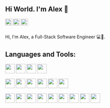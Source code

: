 ## Hi World. I'm Alex 👋

<a href="mailto:alexmix3000@gmail.com">
  <img align="left" alt="Alex's email" width="22px" src="https://cdn.jsdelivr.net/npm/simple-icons@3.6.1/icons/gmail.svg" />
</a>
<a href="https://www.linkedin.com/in/alexander-mykolaichuk/">
  <img align="left" alt="Alex's Linkdein" width="22px" src="https://cdn.jsdelivr.net/npm/simple-icons@v3/icons/linkedin.svg" />
</a>
<a href="https://github.com/almmiko">
  <img align="left" alt="Alex's Github" width="22px" src="https://cdn.jsdelivr.net/npm/simple-icons@v3/icons/github.svg" />
</a>

<br />
<br />


Hi, I'm Alex, a Full-Stack Software Engineer 💻🎨.

## Languages and Tools:


<code><img height="30" src="https://cdn.jsdelivr.net/npm/simple-icons@3.6.1/icons/node-dot-js.svg"></code>
<code><img height="30" src="https://cdn.jsdelivr.net/npm/simple-icons@3.6.1/icons/typescript.svg"></code>
<code><img height="30" src="https://cdn.jsdelivr.net/npm/simple-icons@3.6.1/icons/go.svg"></code>
<code><img height="30" src="https://cdn.jsdelivr.net/npm/simple-icons@3.6.1/icons/java.svg"></code>

<code><img height="30" src="https://cdn.jsdelivr.net/npm/simple-icons@3.6.1/icons/react.svg"></code>
<code><img height="30" src="https://cdn.jsdelivr.net/npm/simple-icons@3.6.1/icons/angular.svg"></code>
<code><img height="30" src="https://cdn.jsdelivr.net/npm/simple-icons@3.6.1/icons/styled-components.svg"></code>
<code><img height="30" src="https://cdn.jsdelivr.net/npm/simple-icons@3.6.1/icons/html5.svg"></code>
<code><img height="30" src="https://cdn.jsdelivr.net/npm/simple-icons@3.6.1/icons/css3.svg"></code>
<code><img height="30" src="https://cdn.jsdelivr.net/npm/simple-icons@3.6.1/icons/sass.svg"></code>


<code><img height="30" src="https://cdn.jsdelivr.net/npm/simple-icons@3.6.1/icons/spring.svg"></code>
<code><img height="30" src="https://cdn.jsdelivr.net/npm/simple-icons@3.6.1/icons/amazonaws.svg"></code>
<code><img height="30" src="https://cdn.jsdelivr.net/npm/simple-icons@3.6.1/icons/docker.svg"></code>
<code><img height="30" src="https://cdn.jsdelivr.net/npm/simple-icons@3.6.1/icons/terraform.svg"></code>
<code><img height="30" src="https://cdn.jsdelivr.net/npm/simple-icons@3.6.1/icons/git.svg"></code>
<code><img height="30" src="https://cdn.jsdelivr.net/npm/simple-icons@3.6.1/icons/mysql.svg"></code>
<code><img height="30" src="https://cdn.jsdelivr.net/npm/simple-icons@3.6.1/icons/mongodb.svg"></code>
<code><img height="30" src="https://cdn.jsdelivr.net/npm/simple-icons@3.6.1/icons/redis.svg"></code>
<code><img height="30" src="https://cdn.jsdelivr.net/npm/simple-icons@3.6.1/icons/graphql.svg"></code>



<br/>

<!--
**roya3000/roya3000** is a ✨ _special_ ✨ repository because its `README.md` (this file) appears on your GitHub profile.

Here are some ideas to get you started:

- 🔭 I’m currently working on ...
- 🌱 I’m currently learning ...
- 👯 I’m looking to collaborate on ...
- 🤔 I’m looking for help with ...
- 💬 Ask me about ...
- 📫 How to reach me: ...
- 😄 Pronouns: ...
- ⚡ Fun fact: ...
-->
